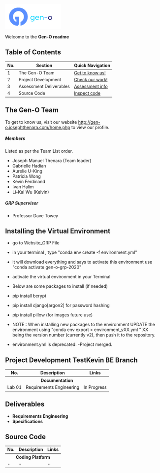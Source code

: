 ![alt text](images/gen-o_logo.png "Gen-O")

Welcome to the **Gen-O readme**

## Table of Contents
| **No.** | **Section**                       | **Quick Navigation**                        |
|---------|-----------------------------------|---------------------------------------------|
| 1       | The Gen-O Team                    | [Get to know us!](#the-mi-team)             |
| 2       | Project Development               | [Check our work!](#analyses-from-labs)      |
| 3       | Assessment Deliverables           | [Assessment info](#assessment-deliverables) |
| 4       | Source Code                       | [Inspect code](#source-code)                |


## The Gen-O Team
To get to know us, visit our website http://gen-o.josephthenara.com/home.php to view our profile.
##### Members
Listed as per the Team List order.

- Joseph Manuel Thenara (Team leader)
- Gabrielle Hadian
- Aurelie U-King
- Patricia Wong 
- Kevin Ferdinand
- Ivan Halim
- Li-Kai Wu (Kelvin)


##### GRP Supervisor 
- Professor Dave Towey 

## Installing the Virtual Environment
- go to Website_GRP File
- in your terminal , type "conda env create -f environment.yml"
- it will download everything and says to activate this environment use "conda activate gen-o-grp-2020"
- activate the virtual environment in your Terminal

- Below are some packages to install (if needed)
- pip install bcrypt
- pip install django[argon2] for password hashing 
- pip install pillow (for images future use)  

- NOTE : When installing new packages to the environment UPDATE the environment using "conda env export > environment_vXX.yml
" XX being the version number (currently v2), then push it to the repository.
- environment.yml is deprecated.
-Project merged.
## Project Development TestKevin BE Branch
<table>
  <tr>
    <td align="center"><b>No.</b></td>
    <td align="center"><b>Description</b></td>
    <td align="center"><b>Links</b></td>
  </tr>
  <tr align="center">
    <th colspan="3">Documentation</th>
  </tr>
  <tr>
    <td>Lab 01</td>
    <td>Requirements Engineering</td>
    <td>In Progress</td>
  </tr>
</table>


## Deliverables
+ **Requirements Engineering**
+ **Specifications** 


## Source Code
<table>
  <tr>
    <td align="center"><b>No.</b></td>
    <td align="center"><b>Description</b></td>
    <td align="center"><b>Links</b></td>
  </tr>
  <tr align="center">
    <th colspan="3">Coding Platform</th>
  </tr>
  <tr>
    <td>-</td>
    <td>-</td>
    <td>
     -
    </td>
  </tr>
</table>
